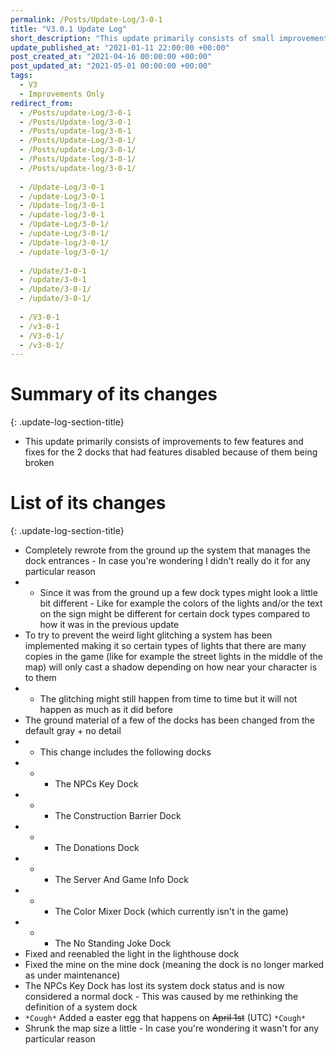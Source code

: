 ```yaml
---
permalink: /Posts/Update-Log/3-0-1
title: "V3.0.1 Update Log"
short_description: "This update primarily consists of small improvements and fixes"
update_published_at: "2021-01-11 22:00:00 +00:00"
post_created_at: "2021-04-16 00:00:00 +00:00"
post_updated_at: "2021-05-01 00:00:00 +00:00"
tags:
  - V3
  - Improvements Only
redirect_from:
  - /Posts/update-Log/3-0-1
  - /Posts/Update-log/3-0-1
  - /Posts/update-log/3-0-1
  - /Posts/Update-Log/3-0-1/
  - /Posts/update-Log/3-0-1/
  - /Posts/Update-log/3-0-1/
  - /Posts/update-log/3-0-1/
  
  - /Update-Log/3-0-1
  - /update-Log/3-0-1
  - /Update-log/3-0-1
  - /update-log/3-0-1
  - /Update-Log/3-0-1/
  - /update-Log/3-0-1/
  - /Update-log/3-0-1/
  - /update-log/3-0-1/
  
  - /Update/3-0-1
  - /update/3-0-1
  - /Update/3-0-1/
  - /update/3-0-1/
  
  - /V3-0-1
  - /v3-0-1
  - /V3-0-1/
  - /v3-0-1/
---
```


# Summary of its changes
{: .update-log-section-title}

* This update primarily consists of improvements to few features and fixes for the 2 docks that had features disabled because of them being broken

# List of its changes
{: .update-log-section-title}

* Completely rewrote from the ground up the system that manages the dock entrances - In case you're wondering I didn't really do it for any particular reason
* * Since it was from the ground up a few dock types might look a little bit different - Like for example the colors of the lights and/or the text on the sign might be different for certain dock types compared to how it was in the previous update
* To try to prevent the weird light glitching a system has been implemented making it so certain types of lights that there are many copies in the game (like for example the street lights in the middle of the map) will only cast a shadow depending on how near your character is to them
* * The glitching might still happen from time to time but it will not happen as much as it did before
* The ground material of a few of the docks has been changed from the default gray + no detail
* * This change includes the following docks
* * * The NPCs Key Dock
* * * The Construction Barrier Dock
* * * The Donations Dock
* * * The Server And Game Info Dock
* * * The Color Mixer Dock (which currently isn't in the game)
* * * The No Standing Joke Dock
* Fixed and reenabled the light in the lighthouse dock
* Fixed the mine on the mine dock (meaning the dock is no longer marked as under maintenance)
* The NPCs Key Dock has lost its system dock status and is now considered a normal dock - This was caused by me rethinking the definition of a system dock
* `*Cough*` Added a easter egg that happens on <s class="spoiler">April 1st</s> (UTC) `*Cough*`
* Shrunk the map size a little - In case you're wondering it wasn't for any particular reason